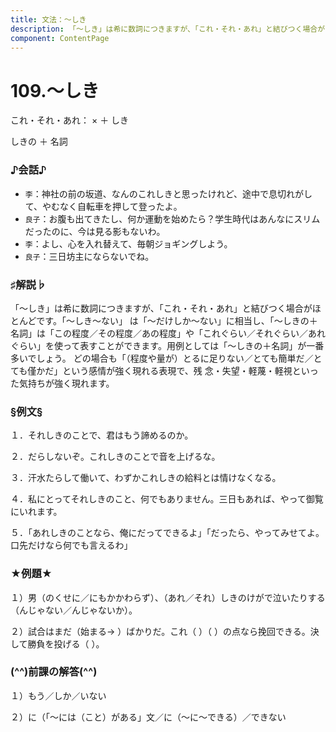 ```yaml
---
title: 文法：～しき
description: 「～しき」は希に数詞につきますが、「これ・それ・あれ」と結びつく場合がほとんどです。「～しき～ない」 は「～だけしか～ない」に相当し、「～しきの＋名詞」は「この程度／その程度／あの程度」や「これぐらい／そ
component: ContentPage
---
```



# 109.～しき
これ・それ・あれ： × ＋ しき

しきの ＋ 名詞
### ♪会話♪
- `李`：神社の前の坂道、なんのこれしきと思ったけれど、途中で息切れがして、やむなく自転車を押して登ったよ。
- `良子`：お腹も出てきたし、何か運動を始めたら？学生時代はあんなにスリムだったのに、今は見る影もないわ。
- `李`：よし、心を入れ替えて、毎朝ジョギングしよう。
- `良子`：三日坊主にならないでね。
### ♯解説♭
「～しき」は希に数詞につきますが、「これ・それ・あれ」と結びつく場合がほとんどです。「～しき～ない」 は「～だけしか～ない」に相当し、「～しきの＋名詞」は「この程度／その程度／あの程度」や「これぐらい／それぐらい／あれぐらい」を使って表すことができます。用例としては「～しきの＋名詞」が一番多いでしょう。 どの場合も「（程度や量が）とるに足りない／とても簡単だ／とても僅かだ」という感情が強く現れる表現で、残 念・失望・軽蔑・軽視といった気持ちが強く現れます。
### §例文§
１．それしきのことで、君はもう諦めるのか。

２．だらしないぞ。これしきのことで音を上げるな。

３．汗水たらして働いて、わずかこれしきの給料とは情けなくなる。

４．私にとってそれしきのこと、何でもありません。三日もあれば、やって御覧にいれます。

５．「あれしきのことなら、俺にだってできるよ」「だったら、やってみせてよ。口先だけなら何でも言えるわ」
### ★例題★
１）男（のくせに／にもかかわらず）、（あれ／それ）しきのけがで泣いたりする（んじゃない／んじゃないか）。

２）試合はまだ（始まる→ ）ばかりだ。これ（ ）（ ）の点なら挽回できる。決して勝負を投げる（ ）。
### (^^)前課の解答(^^)
１）もう／しか／いない

２）に（「～には（こと）がある」文／に（～に～できる）／できない
